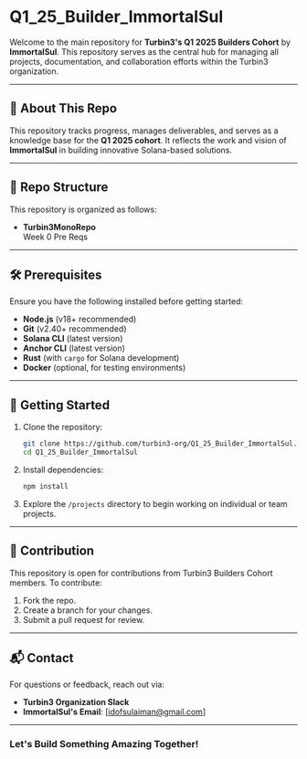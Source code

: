 # Q1_25_Builder_ImmortalSul

Welcome to the main repository for **Turbin3's Q1 2025 Builders Cohort** by **ImmortalSul**. This repository serves as the central hub for managing all projects, documentation, and collaboration efforts within the Turbin3 organization.

---

## 🚀 About This Repo
This repository tracks progress, manages deliverables, and serves as a knowledge base for the **Q1 2025 cohort**. It reflects the work and vision of **ImmortalSul** in building innovative Solana-based solutions.

---

## 📂 Repo Structure

This repository is organized as follows:

- **Turbin3MonoRepo**  
  Week 0 Pre Reqs


---

## 🛠️ Prerequisites

Ensure you have the following installed before getting started:

- **Node.js** (v18+ recommended)
- **Git** (v2.40+ recommended)
- **Solana CLI** (latest version)
- **Anchor CLI** (latest version)
- **Rust** (with `cargo` for Solana development)
- **Docker** (optional, for testing environments)

---

## 🔧 Getting Started

1. Clone the repository:
   ```bash
   git clone https://github.com/turbin3-org/Q1_25_Builder_ImmortalSul.git
   cd Q1_25_Builder_ImmortalSul
   ```

2. Install dependencies:
   ```bash
   npm install
   ```

3. Explore the `/projects` directory to begin working on individual or team projects.

---

## 🤝 Contribution

This repository is open for contributions from Turbin3 Builders Cohort members. To contribute:

1. Fork the repo.
2. Create a branch for your changes.
3. Submit a pull request for review.

---

## 📬 Contact
For questions or feedback, reach out via:

- **Turbin3 Organization Slack**
- **ImmortalSul's Email**: [idofsulaiman@gmail.com]

---

### Let's Build Something Amazing Together!
